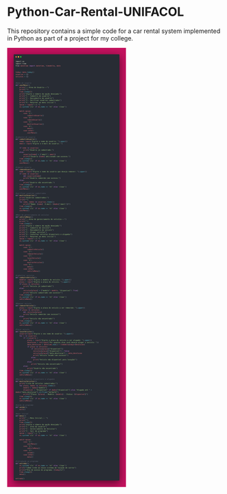 # Python-Car-Rental-UNIFACOL
This repository contains a simple code for a car rental system implemented in Python as part of a project for my college.

![rentalVehicle](image/RentalVehicle.png)

